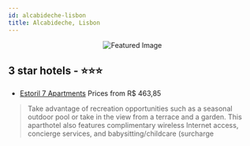 ```yaml
---
id: alcabideche-lisbon
title: Alcabideche, Lisbon
---
```


<center><img src="https://i.travelapi.com/hotels/12000000/11570000/11564100/11564021/b3217b00_z.jpg" alt="Featured Image" /></center>


##  3 star hotels - ⭐️⭐️⭐️

-    [Estoril 7 Apartments](https://us.hurb.com/hotels/alcabideche/estoril-7-apartments-JNP-JP200362?cmp=18055) Prices from R$ 463,85
   > Take advantage of recreation opportunities such as a seasonal outdoor pool or take in the view from a terrace and a garden. This aparthotel also features complimentary wireless Internet access, concierge services, and babysitting/childcare (surcharge
